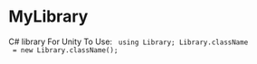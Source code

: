 # MyLibrary
C# library For Unity
To Use:
<code>
using Library;
Library.className <myClass> = new Library.className();
</code>

